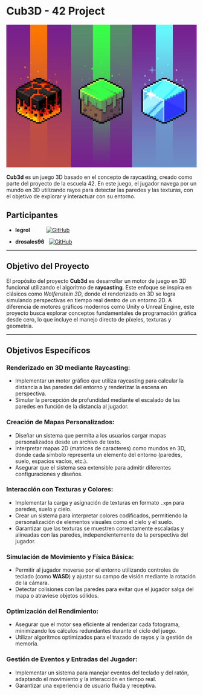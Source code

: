# Cub3D - 42 Project

![Cubed Logo](img/cubed.jpeg)

**Cub3d** es un juego 3D basado en el concepto de raycasting, creado como parte del proyecto de la escuela 42. En este juego, el jugador navega por un mundo en 3D utilizando rayos para detectar las paredes y las texturas, con el objetivo de explorar y interactuar con su entorno.

## Participantes

- **legrol** &nbsp;&nbsp;&nbsp;&nbsp;&nbsp;&nbsp;&nbsp;&nbsp;&nbsp;&nbsp;[![GitHub](https://img.shields.io/badge/GitHub-Profile-informational?style=for-the-badge&logo=github&logoColor=white&color=181717)](https://github.com/legrol)

- **drosales96** &nbsp;&nbsp;[![GitHub](https://img.shields.io/badge/GitHub-Profile-informational?style=for-the-badge&logo=github&logoColor=white&color=181717)](https://github.com/drosales96)

---

## Objetivo del Proyecto

El propósito del proyecto **Cub3d** es desarrollar un motor de juego en 3D funcional utilizando el algoritmo de **raycasting**. Este enfoque se inspira en clásicos como *Wolfenstein 3D*, donde el renderizado en 3D se logra simulando perspectivas en tiempo real dentro de un entorno 2D. A diferencia de motores gráficos modernos como Unity o Unreal Engine, este proyecto busca explorar conceptos fundamentales de programación gráfica desde cero, lo que incluye el manejo directo de píxeles, texturas y geometría.

---

## Objetivos Específicos

### Renderizado en 3D mediante Raycasting:
- Implementar un motor gráfico que utiliza raycasting para calcular la distancia a las paredes del entorno y renderizar la escena en perspectiva.
- Simular la percepción de profundidad mediante el escalado de las paredes en función de la distancia al jugador.

### Creación de Mapas Personalizados:
- Diseñar un sistema que permita a los usuarios cargar mapas personalizados desde un archivo de texto.
- Interpretar mapas 2D (matrices de caracteres) como mundos en 3D, donde cada símbolo representa un elemento del entorno (paredes, suelo, espacios vacíos, etc.).
- Asegurar que el sistema sea extensible para admitir diferentes configuraciones y diseños.

### Interacción con Texturas y Colores:
- Implementar la carga y asignación de texturas en formato `.xpm` para paredes, suelo y cielo.
- Crear un sistema para interpretar colores codificados, permitiendo la personalización de elementos visuales como el cielo y el suelo.
- Garantizar que las texturas se muestren correctamente escaladas y alineadas con las paredes, independientemente de la perspectiva del jugador.

### Simulación de Movimiento y Física Básica:
- Permitir al jugador moverse por el entorno utilizando controles de teclado (como **WASD**) y ajustar su campo de visión mediante la rotación de la cámara.
- Detectar colisiones con las paredes para evitar que el jugador salga del mapa o atraviese objetos sólidos.

### Optimización del Rendimiento:
- Asegurar que el motor sea eficiente al renderizar cada fotograma, minimizando los cálculos redundantes durante el ciclo del juego.
- Utilizar algoritmos optimizados para el trazado de rayos y la gestión de memoria.

### Gestión de Eventos y Entradas del Jugador:
- Implementar un sistema para manejar eventos del teclado y del ratón, adaptando el movimiento y la interacción en tiempo real.
- Garantizar una experiencia de usuario fluida y receptiva.

